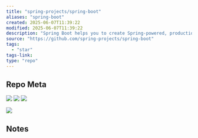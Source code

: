 ```yaml
---
title: "spring-projects/spring-boot"
aliases: "spring-boot"
created: 2025-06-07T11:39:22
modified: 2025-06-07T11:39:22
description: "Spring Boot helps you to create Spring-powered, production-grade applications and services with absolute minimum fuss."
source: "https://github.com/spring-projects/spring-boot"
tags:
  - "star"
tags-link:
type: "repo"
---
```

## Repo Meta

![](https://img.shields.io/github/stars/spring-projects/spring-boot?style=for-the-badge&label=stars) ![](https://img.shields.io/github/repo-size/spring-projects/spring-boot?style=for-the-badge&label=size) ![](https://img.shields.io/github/created-at/spring-projects/spring-boot?style=for-the-badge&label=since)

[![](https://github-readme-stats.vercel.app/api/pin/?username=spring-projects&repo=spring-boot&bg_color=00000000)](https://github.com/spring-projects/spring-boot)

## Notes


